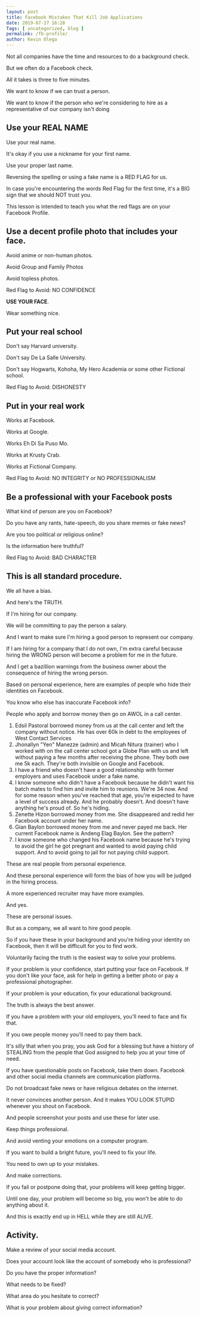 ```yaml
--- 
layout: post 
title: Facebook Mistakes That Kill Job Applications
date: 2019-07-27 16:28
Tags: [ uncategorized, blog ]
permalink: /fb-profile/ 
author: Kevin Olega 
--- 
```

Not all companies have the time and resources to do a background check.

But we often do a Facebook check.

All it takes is three to five minutes.

We want to know if we can trust a person.

We want to know if the person who we're considering to hire as a representative of our company isn't doing 

## Use your REAL NAME

Use your real name.

It's okay if you use a nickname for your first name.

Use your proper last name.

Reversing the spelling or using a fake name is a RED FLAG for us.

In case you're encountering the words Red Flag for the first time, it's a BIG sign that we should NOT trust you.

This lesson is intended to teach you what the red flags are on your Facebook Profile.

## Use a decent profile photo that includes your face.

Avoid anime or non-human photos.

Avoid Group and Family Photos

Avoid topless photos.

Red Flag to Avoid: NO CONFIDENCE

**USE YOUR FACE**.

Wear something nice.

## Put your real school

Don't say Harvard university.

Don't say De La Salle University.

Don't say Hogwarts, Kohoha, My Hero Academia or some other Fictional school.

Red Flag to Avoid: DISHONESTY

## Put in your real work

Works at Facebook.

Works at Google.

Works Eh Di Sa Puso Mo.

Works at Krusty Crab.

Works at Fictional Company.

Red Flag to Avoid: NO INTEGRITY or NO PROFESSIONALISM

## Be a professional with your Facebook posts

What kind of person are you on Facebook?

Do you have any rants, hate-speech, do you share memes or fake news?

Are you too political or religious online?

Is the information here truthful?

Red Flag to Avoid: BAD CHARACTER

## This is all standard procedure. 

We all have a bias.

And here's the TRUTH.

If I'm hiring for our company.

We will be committing to pay the person a salary.

And I want to make sure I'm hiring a good person to represent our company.

If I am hiring for a company that I do not own, I'm extra careful because hiring the WRONG person will become a problem for me in the future.

And I get a bazillion warnings from the business owner about the consequence of hiring the wrong person.

Based on personal experience, here are examples of people who hide their identities on Facebook.

You know who else has inaccurate Facebook info?

People who apply and borrow money then go on AWOL in a call center.

1. Edsil Pastoral borrowed money from us at the call center and left the company without notice. He has over 60k in debt to the employees of West Contact Services
2. Jhonallyn "Yen" Manezze (admin) and Micah Nitura (trainer) who I worked with on the call center school got a Globe Plan with us and left without paying a few months after receiving the phone. They both owe me 5k each. They're both invisible on Google and Facebook.
3. I have a friend who doesn't have a good relationship with former employers and uses Facebook under a fake name.
4. I know someone who didn't have a Facebook because he didn't want his batch mates to find him and invite him to reunions. We're 34 now. And for some reason when you've reached that age, you're expected to have a level of success already. And he probably doesn't. And doesn't have anything he's proud of. So he's hiding.
5. Zenette Hizon borrowed money from me. She disappeared and redid her Facebook account under her name.
6. Gian Baylon borrowed money from me and never payed me back. Her current Facebook name is Andeng Elag Baylon. See the pattern?
7. I know someone who changed his Facebook name because he's trying to avoid the girl he got pregnant and wanted to avoid paying child support. And to avoid going to jail for not paying child support.

These are real people from personal experience.

And these personal experience will form the bias of how you will be judged in the hiring process.

A more experienced recruiter may have more examples.

And yes. 

These are personal issues.

But as a company, we all want to hire good people.

So if you have these in your background and you're hiding your identity on Facebook, then it will be difficult for you to find work.

Voluntarily facing the truth is the easiest way to solve your problems.

If your problem is your confidence, start putting your face on Facebook. If you don't like your face, ask for help in getting a better photo or pay a professional photographer.

If your problem is your education, fix your educational background. 

The truth is always the best answer.

If you have a problem with your old employers, you'll need to face and fix that.

If you owe people money you'll need to pay them back.

It's silly that when you pray, you ask God for a blessing but have a history of STEALING from the people that God assigned to help you at your time of need.

If you have questionable posts on Facebook, take them down. Facebook and other social media channels are communication platforms. 

Do not broadcast fake news or have religious debates on the internet.

It never convinces another person. And it makes YOU LOOK STUPID whenever you shout on Facebook.

And people screenshot your posts and use these for later use.

Keep things professional.

And avoid venting your emotions on a computer program.

If you want to build a bright future, you'll need to fix your life.

You need to own up to your mistakes.

And make corrections.

If you fail or postpone doing that, your problems will keep getting bigger.

Until one day, your problem will become so big, you won't be able to do anything about it.

And this is exactly end up in HELL while they are still ALIVE.

## Activity.

Make a review of your social media account.

Does your account look like the account of somebody who is professional?

Do you have the proper information?

What needs to be fixed?

What area do you hesitate to correct?

What is your problem about giving correct information?